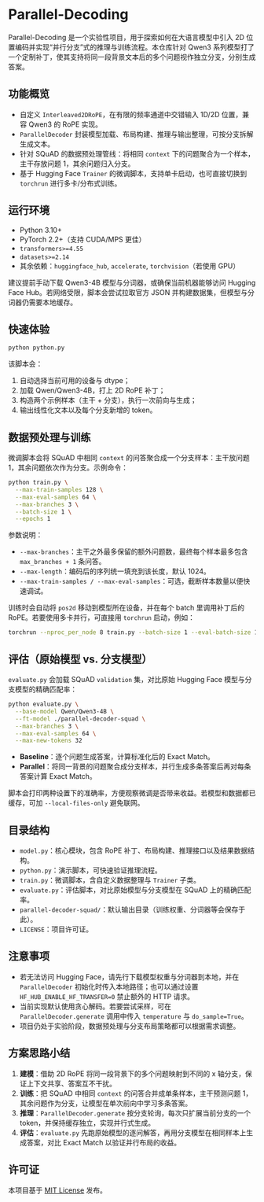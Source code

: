 # Parallel-Decoding

Parallel-Decoding 是一个实验性项目，用于探索如何在大语言模型中引入 2D 位置编码并实现“并行分支”式的推理与训练流程。本仓库针对 Qwen3 系列模型打了一个定制补丁，使其支持将同一段背景文本后的多个问题视作独立分支，分别生成答案。

## 功能概览
- 自定义 `Interleaved2DRoPE`，在有限的频率通道中交错输入 1D/2D 位置，兼容 Qwen3 的 RoPE 实现。
- `ParallelDecoder` 封装模型加载、布局构建、推理与输出整理，可按分支拆解生成文本。
- 针对 SQuAD 的数据预处理管线：将相同 `context` 下的问题聚合为一个样本，主干存放问题 1，其余问题归入分支。
- 基于 Hugging Face `Trainer` 的微调脚本，支持单卡启动，也可直接切换到 `torchrun` 进行多卡/分布式训练。

## 运行环境
- Python 3.10+
- PyTorch 2.2+（支持 CUDA/MPS 更佳）
- `transformers>=4.55`
- `datasets>=2.14`
- 其余依赖：`huggingface_hub`, `accelerate`, `torchvision`（若使用 GPU）

建议提前手动下载 Qwen3-4B 模型与分词器，或确保当前机器能够访问 Hugging Face Hub。若网络受限，脚本会尝试拉取官方 JSON 并构建数据集，但模型与分词器仍需要本地缓存。

## 快速体验
```bash
python python.py
```

该脚本会：
1. 自动选择当前可用的设备与 dtype；
2. 加载 Qwen/Qwen3-4B，打上 2D RoPE 补丁；
3. 构造两个示例样本（主干 + 分支），执行一次前向与生成；
4. 输出线性化文本以及每个分支新增的 token。

## 数据预处理与训练
微调脚本会将 SQuAD 中相同 `context` 的问答聚合成一个分支样本：主干放问题 1，其余问题依次作为分支。示例命令：

```bash
python train.py \
  --max-train-samples 128 \
  --max-eval-samples 64 \
  --max-branches 3 \
  --batch-size 1 \
  --epochs 1
```

参数说明：
- `--max-branches`：主干之外最多保留的额外问题数，最终每个样本最多包含 `max_branches + 1` 条问答。
- `--max-length`：编码后的序列统一填充到该长度，默认 1024。
- `--max-train-samples / --max-eval-samples`：可选，截断样本数量以便快速调试。

训练时会自动将 `pos2d` 移动到模型所在设备，并在每个 batch 里调用补丁后的 RoPE。若要使用多卡并行，可直接用 `torchrun` 启动，例如：

```bash
torchrun --nproc_per_node 8 train.py --batch-size 1 --eval-batch-size 1
```

## 评估（原始模型 vs. 分支模型）

`evaluate.py` 会加载 SQuAD `validation` 集，对比原始 Hugging Face 模型与分支模型的精确匹配率：

```bash
python evaluate.py \
  --base-model Qwen/Qwen3-4B \
  --ft-model ./parallel-decoder-squad \
  --max-branches 3 \
  --max-eval-samples 64 \
  --max-new-tokens 32
```

- **Baseline**：逐个问题生成答案，计算标准化后的 Exact Match。
- **Parallel**：将同一背景的问题聚合成分支样本，并行生成多条答案后再对每条答案计算 Exact Match。

脚本会打印两种设置下的准确率，方便观察微调是否带来收益。若模型和数据都已缓存，可加 `--local-files-only` 避免联网。

## 目录结构
- `model.py`：核心模块，包含 RoPE 补丁、布局构建、推理接口以及结果数据结构。
- `python.py`：演示脚本，可快速验证推理流程。
- `train.py`：微调脚本，含自定义数据整理与 `Trainer` 子类。
- `evaluate.py`：评估脚本，对比原始模型与分支模型在 SQuAD 上的精确匹配率。
- `parallel-decoder-squad/`：默认输出目录（训练权重、分词器等会保存于此）。
- `LICENSE`：项目许可证。

## 注意事项
- 若无法访问 Hugging Face，请先行下载模型权重与分词器到本地，并在 `ParallelDecoder` 初始化时传入本地路径；也可以通过设置 `HF_HUB_ENABLE_HF_TRANSFER=0` 禁止额外的 HTTP 请求。
- 当前实现默认使用贪心解码。若要尝试采样，可在 `ParallelDecoder.generate` 调用中传入 `temperature` 与 `do_sample=True`。
- 项目仍处于实验阶段，数据预处理与分支布局策略都可以根据需求调整。

## 方案思路小结

1. **建模**：借助 2D RoPE 将同一段背景下的多个问题映射到不同的 x 轴分支，保证上下文共享、答案互不干扰。
2. **训练**：把 SQuAD 中相同 `context` 的问答合并成单条样本，主干预测问题 1，其余问题作为分支，让模型在单次前向中学习多条答案。
3. **推理**：`ParallelDecoder.generate` 按分支轮询，每次只扩展当前分支的一个 token，并保持缓存独立，实现并行式生成。
4. **评估**：`evaluate.py` 先跑原始模型的逐问解答，再用分支模型在相同样本上生成答案，对比 Exact Match 以验证并行布局的收益。

## 许可证

本项目基于 [MIT License](LICENSE) 发布。
